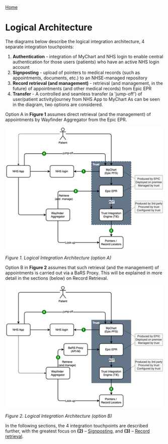 [Home](../readme.md)

# Logical Architecture

The diagrams below describe the logical integration architecture, 4 separate integration touchpoints:
1.	__Authentication__ - integration of MyChart and NHS login to enable central authentication for those users (patients) who have an active NHS login account
2.	__Signposting__ - upload of pointers to medical records (such as appointments, documents, etc.) to an NHSE-managed repository
3.	__Record retrieval (and management)__ - retrieval (and management, in the future) of appointments (and other medical records) from Epic EPR
4.	__Transfer__ - A controlled and seamless transfer (a 'jump-off') of user/patient activity/journey from NHS App to MyChart
As can be seen in the diagram, two options are considered.


Option A in __Figure 1__ assumes direct retrieval (and the management) of appointments by Wayfinder Aggregator from the Epic EPR.

<a name="figure1"></a>
![Overall logical architecture Option A](images/Figure1.png)

_Figure 1. Logical Integration Architecture (option A)_

Option B in __Figure 2__ assumes that such retrieval (and the management) of appointments is carried out via a BaRS Proxy. This will be explained in more detail in the sections (below) on Record Retrieval.

<a name="figure2"></a>
![Overall logical architecture Option B](images/Figure2.png)

_Figure 2. Logical Integration Architecture (option B)_

In the following sections, the 4 integration touchpoints are described further, with the greatest focus on __(2)__ – [Signposting](appendix1.md), and __(3)__ – [Record retrieval](appendix2.md).

